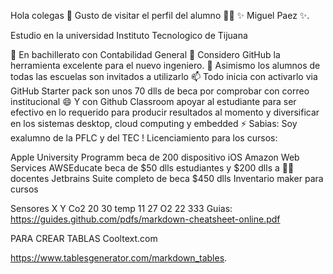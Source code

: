 Hola colegas 👋
Gusto de visitar el perfil del alumno 👨‍🏫 ✨ Miguel Paez ✨.

Estudio en la universidad Instituto Tecnologico de Tijuana

🔭 En bachillerato con Contabilidad General
🤔 Considero GitHub la herramienta excelente para el nuevo ingeniero.
💬 Asimismo los alumnos de todas las escuelas son invitados a utilizarlo
📫 Todo inicia con activarlo via GitHub Starter pack son unos 70 dlls de beca por comprobar con correo institucional
😄 Y con Github Classroom apoyar al estudiante para ser efectivo en lo requerido para producir resultados al momento y diversificar en los sistemas desktop, cloud computing y embedded
⚡ Sabias: Soy exalumno de la PFLC y del TEC !
Licenciamiento para los cursos:

Apple University Programm beca de 200 dispositivo iOS
Amazon Web Services AWSEducate beca de $50 dlls estudiantes y $200 dlls a 👩‍🏫 docentes
Jetbrains Suite completo de beca $450 dlls
Inventario maker para cursos


Sensores	X	Y
Co2	20	30
temp	11	27
O2	22	333
Guias: https://guides.github.com/pdfs/markdown-cheatsheet-online.pdf

PARA CREAR TABLAS Cooltext.com

https://www.tablesgenerator.com/markdown_tables.
